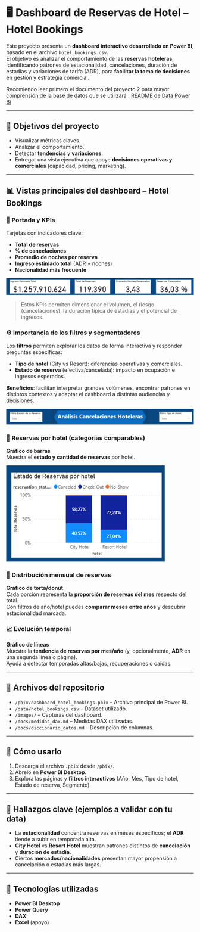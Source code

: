 # 🖥️ Dashboard de Reservas de Hotel – Hotel Bookings

Este proyecto presenta un **dashboard interactivo desarrollado en Power BI**, basado en el archivo `hotel_bookings.csv`.  
El objetivo es analizar el comportamiento de las **reservas hoteleras**, identificando patrones de estacionalidad, cancelaciones, duración de estadías y variaciones de tarifa (ADR), para **facilitar la toma de decisiones** en gestión y estrategia comercial.

Recomiendo leer primero el documento del proyecto 2 para mayor comprensión de la base de datos que se utilizará : [README de Data Power Bi](Data%20Power%20Bi/README.md)


---

## 🎯 Objetivos del proyecto
- Visualizar métricas claves.
- Analizar el comportamiento. 
- Detectar **tendencias** y **variaciones**.  
- Entregar una vista ejecutiva que apoye **decisiones operativas y comerciales** (capacidad, pricing, marketing).

---

## 📊 Vistas principales del dashboard – Hotel Bookings

### 📌 Portada y KPIs
Tarjetas con indicadores clave:
- **Total de reservas**
- **% de cancelaciones**
- **Promedio de noches por reserva**
- **Ingreso estimado total** (ADR × noches)
- **Nacionalidad más frecuente**

![Dashboard de Cancelaciones Hoteleras](Imagenes/KPI_Importantes.png)

> Estos KPIs permiten dimensionar el volumen, el riesgo (cancelaciones), la duración típica de estadías y el potencial de ingresos.

### ⚙️ Importancia de los filtros y segmentadores
Los **filtros** permiten explorar los datos de forma interactiva y responder preguntas específicas:
- **Tipo de hotel** (City vs Resort): diferencias operativas y comerciales.
- **Estado de reserva** (efectiva/cancelada): impacto en ocupación e ingresos esperados.

**Beneficios**: facilitan interpretar grandes volúmenes, encontrar patrones en distintos contextos y adaptar el dashboard a distintas audiencias y decisiones.

![Dashboard de Cancelaciones Hoteleras](Imagenes/Filtros.png)

### 🔢 Reservas por hotel (categorías comparables)
**Gráfico de barras**  
Muestra el **estado y cantidad de reservas** por hotel.  

![Dashboard de Cancelaciones Hoteleras](Imagenes/ComparacionHoteles.png)

### 🥧 Distribución mensual de reservas
**Gráfico de torta/donut**  
Cada porción representa la **proporción de reservas del mes** respecto del total.  
Con filtros de año/hotel puedes **comparar meses entre años** y descubrir estacionalidad marcada.

### 📈 Evolución temporal
**Gráfico de líneas**  
Muestra la **tendencia de reservas por mes/año** (y, opcionalmente, **ADR** en una segunda línea o página).  
Ayuda a detectar temporadas altas/bajas, recuperaciones o caídas.

---

## 📂 Archivos del repositorio
- `/pbix/dashboard_hotel_bookings.pbix` – Archivo principal de Power BI.  
- `/data/hotel_bookings.csv` – Dataset utilizado.  
- `/images/` – Capturas del dashboard.  
- `/docs/medidas_dax.md` – Medidas DAX utilizadas.  
- `/docs/diccionario_datos.md` – Descripción de columnas.

---

## 🚀 Cómo usarlo
1. Descarga el archivo `.pbix` desde `/pbix/`.  
2. Ábrelo en **Power BI Desktop**.  
3. Explora las páginas y **filtros interactivos** (Año, Mes, Tipo de hotel, Estado de reserva, Segmento).

---

## 🧠 Hallazgos clave (ejemplos a validar con tu data)
- La **estacionalidad** concentra reservas en meses específicos; el **ADR** tiende a subir en temporada alta.  
- **City Hotel** vs **Resort Hotel** muestran patrones distintos de **cancelación** y **duración de estadía**.  
- Ciertos **mercados/nacionalidades** presentan mayor propensión a cancelación o estadías más largas.

---

## 📌 Tecnologías utilizadas
- **Power BI Desktop**  
- **Power Query**  
- **DAX**  
- **Excel** (apoyo)
